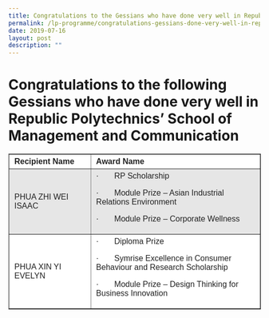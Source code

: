 ```yaml
---
title: Congratulations to the Gessians who have done very well in Republic Polytechnic
permalink: /lp-programme/congratulations-gessians-done-very-well-in-republic-polytechnic/
date: 2019-07-16
layout: post
description: ""
---
```

Congratulations to the following Gessians who have done very well in Republic Polytechnics’ School of Management and Communication
==================================================================================================================================

<table border="1" style="box-sizing: inherit; border-collapse: collapse; border-spacing: 0px; max-width: 100%; color: rgb(34, 34, 34); font-family: &quot;Source Sans Pro&quot;, sans-serif; font-size: 16px; font-style: normal; font-variant-ligatures: normal; font-variant-caps: normal; font-weight: 400; letter-spacing: normal; orphans: 2; text-align: start; text-transform: none; white-space: normal; widows: 2; word-spacing: 0px; -webkit-text-stroke-width: 0px; background-color: rgb(255, 255, 255); text-decoration-thickness: initial; text-decoration-style: initial; text-decoration-color: initial; width: 762px;"><tbody style="box-sizing: inherit;"><tr style="box-sizing: inherit; background: rgb(255, 255, 255);"><td style="box-sizing: inherit; padding: 5px 10px; width: 214px;"><strong style="box-sizing: inherit; font-weight: bold;">Recipient Name</strong></td><td style="box-sizing: inherit; padding: 5px 10px; width: 542px;"><strong style="box-sizing: inherit; font-weight: bold;">Award Name</strong></td></tr><tr style="box-sizing: inherit; background: rgb(230, 230, 230);"><td style="box-sizing: inherit; padding: 5px 10px; width: 214px;">PHUA ZHI WEI ISAAC</td><td style="box-sizing: inherit; padding: 5px 10px; width: 542px;">·&nbsp;&nbsp;&nbsp;&nbsp;&nbsp;&nbsp;&nbsp;RP Scholarship<p style="box-sizing: inherit;"></p><p style="box-sizing: inherit;">·&nbsp;&nbsp;&nbsp;&nbsp;&nbsp;&nbsp;&nbsp;Module Prize – Asian Industrial Relations Environment</p><p style="box-sizing: inherit;">·&nbsp;&nbsp;&nbsp;&nbsp;&nbsp;&nbsp;&nbsp;Module Prize – Corporate Wellness</p></td></tr><tr style="box-sizing: inherit; background: rgb(255, 255, 255);"><td style="box-sizing: inherit; padding: 5px 10px; width: 214px;">PHUA XIN YI EVELYN</td><td style="box-sizing: inherit; padding: 5px 10px; width: 542px;">·&nbsp;&nbsp;&nbsp;&nbsp;&nbsp;&nbsp;&nbsp;Diploma Prize<p style="box-sizing: inherit;"></p><p style="box-sizing: inherit;">·&nbsp;&nbsp;&nbsp;&nbsp;&nbsp;&nbsp;&nbsp;Symrise Excellence in Consumer Behaviour and Research Scholarship</p><p style="box-sizing: inherit;">·&nbsp;&nbsp;&nbsp;&nbsp;&nbsp;&nbsp;&nbsp;Module Prize – Design Thinking for Business Innovation</p></td></tr></tbody></table>